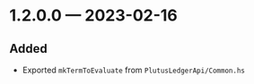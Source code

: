 
<a id='changelog-1.2.0.0'></a>
# 1.2.0.0 — 2023-02-16

## Added

- Exported `mkTermToEvaluate` from `PlutusLedgerApi/Common.hs`
